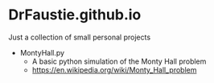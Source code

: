 # DrFaustie.github.io

Just a collection of small personal projects

* MontyHall.py
    * A basic python simulation of the Monty Hall problem
    * https://en.wikipedia.org/wiki/Monty_Hall_problem

